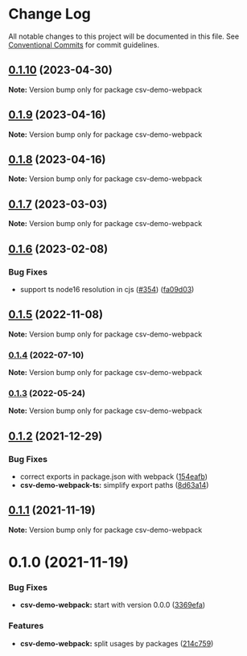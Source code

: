 # Change Log

All notable changes to this project will be documented in this file.
See [Conventional Commits](https://conventionalcommits.org) for commit guidelines.

## [0.1.10](https://github.com/adaltas/node-csv/compare/csv-demo-webpack@0.1.9...csv-demo-webpack@0.1.10) (2023-04-30)

**Note:** Version bump only for package csv-demo-webpack





## [0.1.9](https://github.com/adaltas/node-csv/compare/csv-demo-webpack@0.1.7...csv-demo-webpack@0.1.9) (2023-04-16)

**Note:** Version bump only for package csv-demo-webpack





## [0.1.8](https://github.com/adaltas/node-csv/compare/csv-demo-webpack@0.1.7...csv-demo-webpack@0.1.8) (2023-04-16)

**Note:** Version bump only for package csv-demo-webpack





## [0.1.7](https://github.com/adaltas/node-csv/compare/csv-demo-webpack@0.1.6...csv-demo-webpack@0.1.7) (2023-03-03)

**Note:** Version bump only for package csv-demo-webpack





## [0.1.6](https://github.com/adaltas/node-csv/compare/csv-demo-webpack@0.1.5...csv-demo-webpack@0.1.6) (2023-02-08)


### Bug Fixes

* support ts node16 resolution in cjs ([#354](https://github.com/adaltas/node-csv/issues/354)) ([fa09d03](https://github.com/adaltas/node-csv/commit/fa09d03aaf0008b2790656871ca6b2c4be12d14c))



## [0.1.5](https://github.com/adaltas/node-csv/compare/csv-demo-webpack@0.1.4...csv-demo-webpack@0.1.5) (2022-11-08)

**Note:** Version bump only for package csv-demo-webpack





### [0.1.4](https://github.com/adaltas/node-csv/compare/csv-demo-webpack@0.1.3...csv-demo-webpack@0.1.4) (2022-07-10)

**Note:** Version bump only for package csv-demo-webpack





### [0.1.3](https://github.com/adaltas/node-csv/compare/csv-demo-webpack@0.1.2...csv-demo-webpack@0.1.3) (2022-05-24)

**Note:** Version bump only for package csv-demo-webpack





## [0.1.2](https://github.com/adaltas/node-csv/compare/csv-demo-webpack@0.1.1...csv-demo-webpack@0.1.2) (2021-12-29)


### Bug Fixes

* correct exports in package.json with webpack ([154eafb](https://github.com/adaltas/node-csv/commit/154eafbac866eb4499a0d392f8dcd057695c2586))
* **csv-demo-webpack-ts:** simplify export paths ([8d63a14](https://github.com/adaltas/node-csv/commit/8d63a14313bb6b26f13fafb740cc686f1dfaa65f))





## [0.1.1](https://github.com/adaltas/node-csv/compare/csv-demo-webpack@0.1.0...csv-demo-webpack@0.1.1) (2021-11-19)

**Note:** Version bump only for package csv-demo-webpack





# 0.1.0 (2021-11-19)


### Bug Fixes

* **csv-demo-webpack:** start with version 0.0.0 ([3369efa](https://github.com/adaltas/node-csv/commit/3369efa09831fabb57fef9c94cd4ca14e0b05981))


### Features

* **csv-demo-webpack:** split usages by packages ([214c759](https://github.com/adaltas/node-csv/commit/214c75980d61bf96ec1d6892858887ba29235987))
